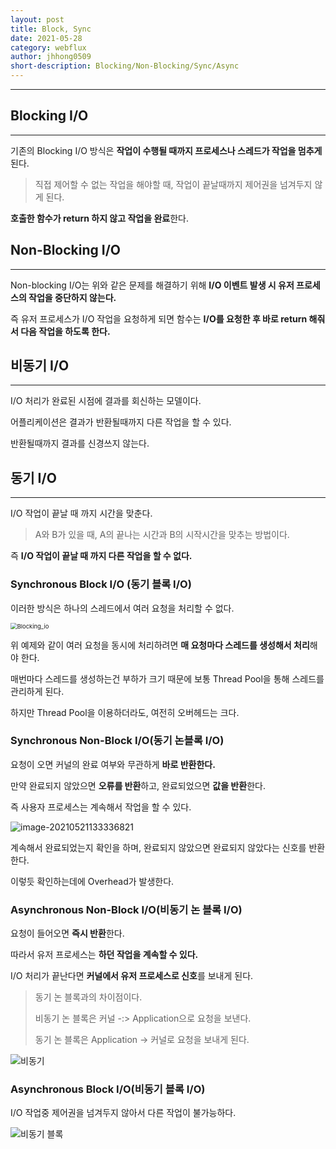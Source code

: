 ```yaml
---
layout: post
title: Block, Sync
date: 2021-05-28
category: webflux
author: jhhong0509
short-description: Blocking/Non-Blocking/Sync/Async
---
```

------

## Blocking I/O

---

기존의 Blocking I/O 방식은 **작업이 수행될 때까지 프로세스나 스레드가 작업을 멈추게**된다.

> 직접 제어할 수 없는 작업을 해야할 때, 작업이 끝날때까지 제어권을 넘겨두지 않게 된다.

**호출한 함수가 return 하지 않고 작업을 완료**한다.



## Non-Blocking I/O

---

Non-blocking I/O는 위와 같은 문제를 해결하기 위해 **I/O 이벤트 발생 시 유저 프로세스의 작업을 중단하지 않는다.**

즉 유저 프로세스가 I/O 작업을 요청하게 되면 함수는 **I/O를 요청한 후 바로 return 해줘서 다음 작업을 하도록 한다.**



## 비동기 I/O

---

I/O 처리가 완료된 시점에 결과를 회신하는 모델이다.

어플리케이션은 결과가 반환될때까지 다른 작업을 할 수 있다.



반환될때까지 결과를 신경쓰지 않는다.

## 동기 I/O

---

I/O 작업이 끝날 때 까지 시간을 맞춘다.

> A와 B가 있을 때, A의 끝나는 시간과 B의 시작시간을 맞추는 방법이다.

즉 **I/O 작업이 끝날 때 까지 다른 작업을 할 수 없다.**



### Synchronous Block I/O (동기 블록 I/O)

이러한 방식은 하나의 스레드에서 여러 요청을 처리할 수 없다.

<img src="https://github.com/jhhong0509/study/blob/master/stu_spring/webflux/images/blocking_io.png?raw=true" alt="Blocking_io" style="zoom:67%;" />

위 예제와 같이 여러 요청을 동시에 처리하려면 **매 요청마다 스레드를 생성해서 처리**해야 한다.

매번마다 스레드를 생성하는건 부하가 크기 때문에 보통 Thread Pool을 통해 스레드를 관리하게 된다.

하지만 Thread Pool을 이용하더라도, 여전히 오버헤드는 크다.



### Synchronous Non-Block I/O(동기  논블록 I/O)

요청이 오면 커널의 완료 여부와 무관하게 **바로 반환한다.**

만약 완료되지 않았으면 **오류를 반환**하고, 완료되었으면 **값을 반환**한다.

즉 사용자 프로세스는 계속해서 작업을 할 수 있다.

![image-20210521133336821](https://github.com/jhhong0509/study/blob/master/stu_spring/webflux/images/non_blocking_io.png?raw=true)

계속해서 완료되었는지 확인을 하며, 완료되지 않았으면 완료되지 않았다는 신호를 반환한다.

이렇듯 확인하는데에 Overhead가 발생한다.



### Asynchronous Non-Block I/O(비동기 논 블록 I/O)

요청이 들어오면 **즉시 반환**한다.

따라서 유저 프로세스는 **하던 작업을 계속할 수 있다.**

I/O 처리가 끝난다면 **커널에서 유저 프로세스로 신호**를 보내게 된다.

> 동기 논 블록과의 차이점이다.
>
> 비동기 논 블록은 커널 -:> Application으로 요청을 보낸다.
>
> 동기 논 블록은 Application -> 커널로 요청을 보내게 된다.

![비동기](https://github.com/jhhong0509/study/blob/master/stu_spring/webflux/images/async.png?raw=true)

### Asynchronous Block I/O(비동기 블록 I/O)

I/O 작업중 제어권을 넘겨두지 않아서 다른 작업이 불가능하다.

![비동기 블록](https://github.com/jhhong0509/study/blob/master/stu_spring/webflux/images/async_blocking.png?raw=true)